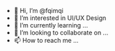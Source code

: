 - 👋 Hi, I’m @fqimqi
- 👀 I’m interested in UI/UX Design
- 🌱 I’m currently learning ...
- 💞️ I’m looking to collaborate on ...
- 📫 How to reach me ...

<!---
fqimqi/fqimqi is a ✨ special ✨ repository because its `README.md` (this file) appears on your GitHub profile.
You can click the Preview link to take a look at your changes.
--->
